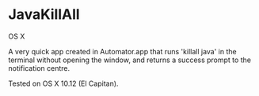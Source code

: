 # JavaKillAll

OS X

A very quick app created in Automator.app that runs 'killall java' in the terminal without opening the window, and returns a success prompt to the notification centre. 

Tested on OS X 10.12 (El Capitan).
